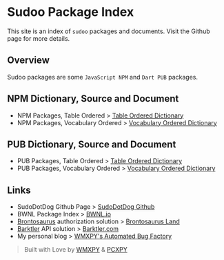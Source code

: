 # Sudoo Package Index

This site is an index of `sudoo` packages and documents. Visit the Github page for more details.

## Overview

Sudoo packages are some `JavaScript NPM` and `Dart PUB` packages.

## NPM Dictionary, Source and Document

-   NPM Packages, Table Ordered > [Table Ordered Dictionary](./npm/table)
-   NPM Packages, Vocabulary Ordered > [Vocabulary Ordered Dictionary](./npm/vocabulary)

## PUB Dictionary, Source and Document

-   PUB Packages, Table Ordered > [Table Ordered Dictionary](./pub/table)
-   PUB Packages, Vocabulary Ordered > [Vocabulary Ordered Dictionary](./pub/vocabulary)

## Links

-   SudoDotDog Github Page > [SudoDotDog Github](//github.com/SudoDotDog)
-   BWNL Package Index > [BWNL.io](//bwnl.io)
-   [Brontosaurus](//github.com/SudoDotDog/Brontosaurus) authorization solution > [Brontosaurus Land](//brontosaurus.land)
-   [Barktler](//github.com/Barktler) API solution > [Barktler.com](//barktler.com)
-   My personal blog > [WMXPY's Automated Bug Factory](//blog.mengw.io)

> Built with Love by [WMXPY](//github.com/WMXPY) & [PCXPY](//github.com/PCXPY)
